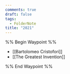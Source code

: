 ```yaml
---
comments: true
draft: false
tags:
  - FolderNote
title: "2021"
---
```

%% Begin Waypoint %%
- [[Bartolomeo Cristofori]]
- [[The Greatest Invention]]

%% End Waypoint %%
